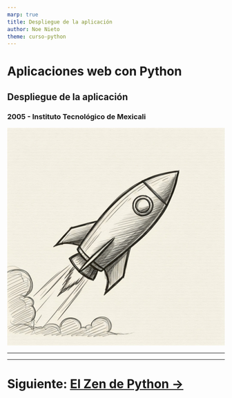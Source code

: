 ```yaml
---
marp: true
title: Despliegue de la aplicación
author: Noe Nieto
theme: curso-python
---
```


# Aplicaciones web con Python

## Despliegue de la aplicación

### 2005 - Instituto Tecnológico de Mexicali

![bg right](imagenes/deploy.jpg)

---

<!--
paginate: true
header: Aplicaciones web con Python
footer: Instituto Tecnológico de Mexicali
-->

---

# Siguiente: [El Zen de Python →](900-Zen.md)
